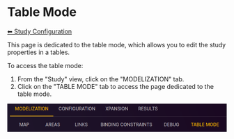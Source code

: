 # Table Mode

[⬅ Study Configuration](../2-study.md)

This page is dedicated to the table mode, which allows you to edit the study properties in a tables.

To access the table mode:

1. From the "Study" view, click on the "MODELIZATION" tab.
2. Click on the "TABLE MODE" tab to access the page dedicated to the table mode.

![06-table-mode.tab.png](../../assets/media/user-guide/study/06-table-mode.tab.png)
